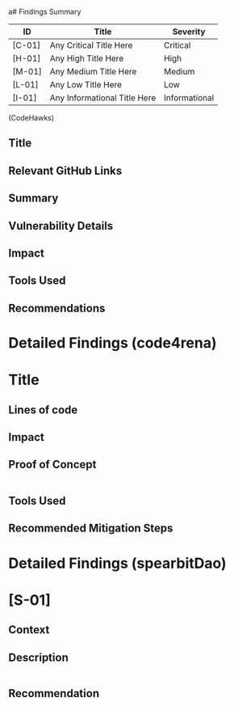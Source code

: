 a# Findings Summary

| ID     | Title                        | Severity      |
| ------ | ---------------------------- | ------------- |
| [C-01] | Any Critical Title Here      | Critical      |
| [H-01] | Any High Title Here          | High          |
| [M-01] | Any Medium Title Here        | Medium        |
| [L-01] | Any Low Title Here           | Low           |
| [I-01] | Any Informational Title Here | Informational |

(CodeHawks)
## Title
## Relevant GitHub Links

## Summary

## Vulnerability Details

## Impact

## Tools Used

## Recommendations


# Detailed Findings (code4rena)
# Title
## Lines of code

## Impact

## Proof of Concept
````solidity

````
## Tools Used

## Recommended Mitigation Steps


# Detailed Findings (spearbitDao)
# [S-01]
## Context

## Description
````solidity

````
## Recommendation
````solidity

````
